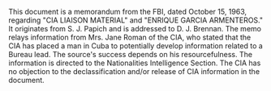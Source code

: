This document is a memorandum from the FBI, dated October 15, 1963, regarding "CIA LIAISON MATERIAL" and "ENRIQUE GARCIA ARMENTEROS." It originates from S. J. Papich and is addressed to D. J. Brennan. The memo relays information from Mrs. Jane Roman of the CIA, who stated that the CIA has placed a man in Cuba to potentially develop information related to a Bureau lead. The source's success depends on his resourcefulness. The information is directed to the Nationalities Intelligence Section. The CIA has no objection to the declassification and/or release of CIA information in the document.
